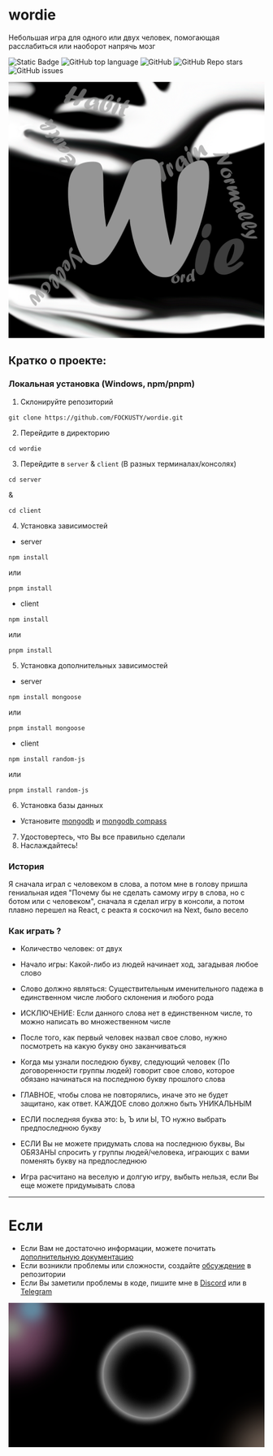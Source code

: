 ﻿# wordie

Небольшая игра для одного или двух человек, помогающая расслабиться или наоборот напрячь мозг

![Static Badge](https://img.shields.io/badge/fockusty-wordie-wordie)
![GitHub top language](https://img.shields.io/github/languages/top/fockusty/wordie)
![GitHub](https://img.shields.io/github/license/fockusty/wordie)
![GitHub Repo stars](https://img.shields.io/github/stars/fockusty/wordie)
![GitHub issues](https://img.shields.io/github/issues/fockusty/wordie)

![Logotype](./docs/Logo.png)

## Кратко о проекте:

### Локальная установка (Windows, npm/pnpm)

1. Склонируйте репозиторий

```
git clone https://github.com/FOCKUSTY/wordie.git
```

2. Перейдите в директорию

```
cd wordie
```

3. Перейдите в `server` & `client` (В разных терминалах/консолях)

```
cd server
```
&
```
cd client
```

4. Установка зависимостей

- server
```
npm install
```
или
```
pnpm install
```

- client
```
npm install
```
или
```
pnpm install
```

5. Установка дополнительных зависимостей

- server
```
npm install mongoose
```
или
```
pnpm install mongoose
```

- client
```
npm install random-js
```
или
```
pnpm install random-js
```

6. Установка базы данных
- Установите [mongodb](https://www.mongodb.com) и [mongodb compass](https://www.mongodb.com/products/tools/compass)

7. Удостовертесь, что Вы все правильно сделали
8. Наслаждайтесь!

### История
Я сначала играл с человеком в слова, а потом мне в голову пришла гениальная идея "Почему бы не сделать самому игру в слова, но с ботом или с человеком", сначала я сделал игру в консоли, а потом плавно перешел на React, с реакта я соскочил на Next, было весело

### Как играть ?
- Количество человек: от двух
- Начало игры: Какой-либо из людей начинает ход, загадывая любое слово
- Слово должно являться: Существительным именительного падежа в единственном числе любого склонения и любого рода
- ИСКЛЮЧЕНИЕ: Если данного слова нет в единственном числе, то можно написать во множественном числе
- После того, как первый человек назвал свое слово, нужно посмотреть на какую букву оно заканчиваться
- Когда мы узнали последюю букву, следующий человек (По договоренности группы людей) говорит свое слово, которое обязано начинаться на последнюю букву прошлого слова

- ГЛАВНОЕ, чтобы слова не повторялись, иначе это не будет защитано, как ответ. КАЖДОЕ слово должно быть УНИКАЛЬНЫМ
- ЕСЛИ последняя буква это: Ь, Ъ или Ы, ТО нужно выбрать предпоследнюю букву
- ЕСЛИ Вы не можете придумать слова на последнюю буквы, Вы ОБЯЗАНЫ спросить у группы людей/человека, играющих с вами поменять букву на предпоследнюю
- Игра расчитано на веселую и долгую игру, выбыть нельзя, если Вы еще можете придумывать слова


<hr>


# Если
- Если Вам не достаточно информации, можете почитать [дополнительную документацию](./docs/index.md)
- Если возникли проблемы или сложности, создайте [обсуждение](https://github.com/fockusty/wordie/issues/new/choose) в репозитории
- Если Вы заметили проблемы в коде, пишите мне в [Discord](https://discord.gg/5MJrRjzPec) или в [Telegram](https://t.me/FOCKUSTY)

<div align="center">
    <img src="./docs/TheVoid.TALL.jpg.png" alt="banner">
</div>
